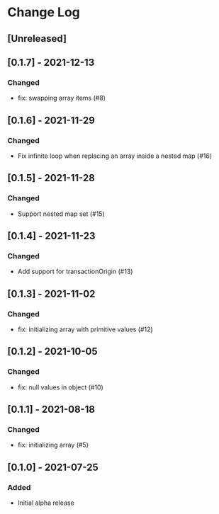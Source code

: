 # Change Log

## [Unreleased]

## [0.1.7] - 2021-12-13
### Changed
- fix: swapping array items (#8)

## [0.1.6] - 2021-11-29
### Changed
- Fix infinite loop when replacing an array inside a nested map (#16)

## [0.1.5] - 2021-11-28
### Changed
- Support nested map set (#15)

## [0.1.4] - 2021-11-23
### Changed
- Add support for transactionOrigin (#13)

## [0.1.3] - 2021-11-02
### Changed
- fix: initializing array with primitive values (#12)

## [0.1.2] - 2021-10-05
### Changed
- fix: null values in object (#10)

## [0.1.1] - 2021-08-18
### Changed
- fix: initializing array (#5)

## [0.1.0] - 2021-07-25
### Added
- Initial alpha release
